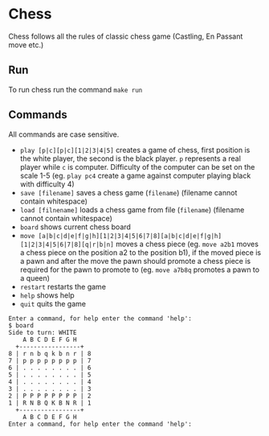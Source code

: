 # Chess

Chess follows all the rules of classic chess game (Castling, En Passant move etc.)

## Run

To run chess run the command `make run`

## Commands

All commands are case sensitive.

- `play [p|c][p|c][1|2|3|4|5]` creates a game of chess, first position is the white player, the second is the black player. `p` represents a real player while `c` is computer. Difficulty of the computer can be set on the scale 1-5 (eg. `play pc4` create a game against computer playing black with difficulty 4)              
- `save [filename]` saves a chess game (`filename`) (filename cannot contain whitespace)
- `load [filnename]` loads a chess game from file (`filename`) (filename cannot contain whitespace)
- `board` shows current chess board
- `move [a|b|c|d|e|f|g|h][1|2|3|4|5|6|7|8][a|b|c|d|e|f|g|h][1|2|3|4|5|6|7|8][q|r|b|n]` moves a chess piece (eg. `move a2b1` moves a chess piece on the position a2 to the position b1), if the moved piece is a pawn and after the move the pawn should promote a chess piece is required for the pawn to promote to (eg. `move a7b8q` promotes a pawn to a queen)
- `restart` restarts the game
- `help` shows help
- `quit` quits the game


```
Enter a command, for help enter the command 'help':
$ board
Side to turn: WHITE
    A B C D E F G H
  +-----------------+
8 | r n b q k b n r | 8
7 | p p p p p p p p | 7
6 | . . . . . . . . | 6
5 | . . . . . . . . | 5
4 | . . . . . . . . | 4
3 | . . . . . . . . | 3
2 | P P P P P P P P | 2
1 | R N B Q K B N R | 1
  +-----------------+
    A B C D E F G H
Enter a command, for help enter the command 'help':
```
